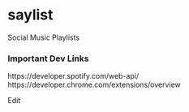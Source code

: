 # saylist
Social Music Playlists


<h3>Important Dev Links</h3>
https://developer.spotify.com/web-api/ <br>
https://developer.chrome.com/extensions/overview

Edit
